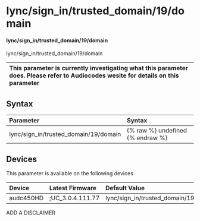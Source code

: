 ﻿---
description: lync/sign_in/trusted_domain/19/domain
search: false
---

# lync/sign_in/trusted_domain/19/domain

#### lync/sign_in/trusted_domain/19/domain

lync/sign_in/trusted_domain/19/domain


| This parameter is currently investigating what this parameter does. Please refer to Audiocodes wesite for details on this parameter | 
| :--- |

## Syntax
| Parameter | Syntax |
| :--- | :--- |
|lync/sign_in/trusted_domain/19/domain | {% raw %} undefined {% endraw %}|

## Devices
This parameter is available on the following devices

| Device | Latest Firmware | Default Value |
|:---|:---|:---|
| audc450HD | ;UC_3.0.4.111.77 | lync/sign_in/trusted_domain/19/domain= 

ADD A DISCLAIMER
